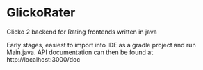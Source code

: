 # GlickoRater
Glicko 2 backend for Rating frontends written in java

Early stages, easiest to import into IDE as a gradle project and run Main.java. API documentation can then be found at http://localhost:3000/doc
